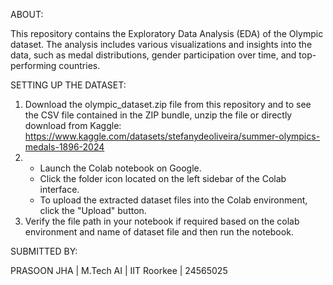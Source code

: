 ABOUT: 

This repository contains the Exploratory Data Analysis (EDA) of the Olympic dataset. The analysis includes various visualizations and insights into the data, such as medal distributions, gender participation over time, 
and top-performing countries.


SETTING UP THE DATASET: 
1) Download the olympic_dataset.zip file from this repository and to see the CSV file contained in the ZIP bundle, unzip the file or directly  download from Kaggle: https://www.kaggle.com/datasets/stefanydeoliveira/summer-olympics-medals-1896-2024
2) - Launch the Colab notebook on Google.
   - Click the folder icon located on the left sidebar of the Colab interface.
   - To upload the extracted dataset files into the Colab environment, click the "Upload" button.
3) Verify the file path in your notebook if required based on the colab environment and name of dataset file and then run the notebook.


SUBMITTED BY: 

PRASOON JHA | M.Tech AI | IIT Roorkee | 24565025
